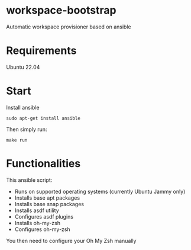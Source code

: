# workspace-bootstrap
Automatic workspace provisioner based on ansible

# Requirements
Ubuntu 22.04  

# Start
Install ansible

```
sudo apt-get install ansible
```
Then simply run:
```
make run
```

# Functionalities 
This ansible script:
* Runs on supported operating systems (currently Ubuntu Jammy only) 
* Installs base apt packages
* Installs base snap packages
* Installs asdf utility
* Configures asdf plugins
* Installs oh-my-zsh
* Configures oh-my-zsh

You then need to configure your Oh My Zsh manually